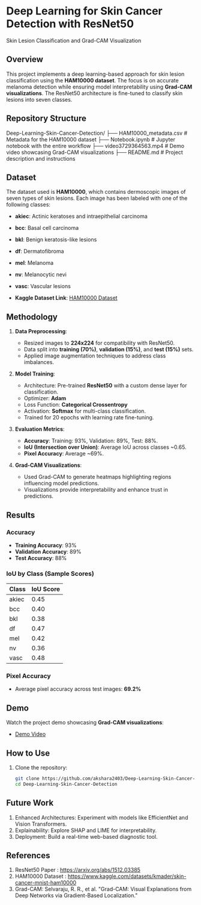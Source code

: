 # Deep Learning for Skin Cancer Detection with ResNet50
Skin Lesion Classification and Grad-CAM Visualization
## Overview
This project implements a deep learning-based approach for skin lesion classification using the **HAM10000 dataset**. The focus is on accurate melanoma detection while ensuring model interpretability using **Grad-CAM visualizations**. The ResNet50 architecture is fine-tuned to classify skin lesions into seven classes.

## Repository Structure
Deep-Learning-Skin-Cancer-Detection/
├── HAM10000_metadata.csv    # Metadata for the HAM10000 dataset
├── Notebook.ipynb           # Jupyter notebook with the entire workflow
├── video3729364563.mp4      # Demo video showcasing Grad-CAM visualizations
├── README.md                # Project description and instructions


## Dataset
The dataset used is **HAM10000**, which contains dermoscopic images of seven types of skin lesions. Each image has been labeled with one of the following classes:
- **akiec**: Actinic keratoses and intraepithelial carcinoma
- **bcc**: Basal cell carcinoma
- **bkl**: Benign keratosis-like lesions
- **df**: Dermatofibroma
- **mel**: Melanoma
- **nv**: Melanocytic nevi
- **vasc**: Vascular lesions

- **Kaggle Dataset Link**: [HAM10000 Dataset](https://www.kaggle.com/kmader/skin-cancer-mnist-ham10000)

## Methodology
1. **Data Preprocessing**:
   - Resized images to **224x224** for compatibility with ResNet50.
   - Data split into **training (70%)**, **validation (15%)**, and **test (15%)** sets.
   - Applied image augmentation techniques to address class imbalances.

2. **Model Training**:
   - Architecture: Pre-trained **ResNet50** with a custom dense layer for classification.
   - Optimizer: **Adam**
   - Loss Function: **Categorical Crossentropy**
   - Activation: **Softmax** for multi-class classification.
   - Trained for 20 epochs with learning rate fine-tuning.

3. **Evaluation Metrics**:
   - **Accuracy**: Training: 93%, Validation: 89%, Test: 88%.
   - **IoU (Intersection over Union)**: Average IoU across classes ~0.65.
   - **Pixel Accuracy**: Average ~69%.

4. **Grad-CAM Visualizations**:
   - Used Grad-CAM to generate heatmaps highlighting regions influencing model predictions.
   - Visualizations provide interpretability and enhance trust in predictions.

## Results
### Accuracy
- **Training Accuracy**: 93%
- **Validation Accuracy**: 89%
- **Test Accuracy**: 88%

### IoU by Class (Sample Scores)
| Class | IoU Score |
|-------|-----------|
| akiec | 0.45      |
| bcc   | 0.40      |
| bkl   | 0.38      |
| df    | 0.47      |
| mel   | 0.42      |
| nv    | 0.36      |
| vasc  | 0.48      |

### Pixel Accuracy
- Average pixel accuracy across test images: **69.2%**

## Demo
Watch the project demo showcasing **Grad-CAM visualizations**:
- [Demo Video](video3729364563.mp4)

## How to Use
1. Clone the repository:
   ```bash
   git clone https://github.com/akshara2403/Deep-Learning-Skin-Cancer-Detection.git
   cd Deep-Learning-Skin-Cancer-Detection
## Future Work
1. Enhanced Architectures: Experiment with models like EfficientNet and Vision Transformers.
2. Explainability: Explore SHAP and LIME for interpretability.
3. Deployment: Build a real-time web-based diagnostic tool.

## References
1. ResNet50 Paper : https://arxiv.org/abs/1512.03385
2. HAM10000 Dataset : https://www.kaggle.com/datasets/kmader/skin-cancer-mnist-ham10000
3. Grad-CAM: Selvaraju, R. R., et al. "Grad-CAM: Visual Explanations from Deep Networks via Gradient-Based Localization."
